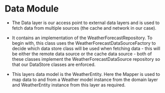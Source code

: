Data Module
===============

 * The Data layer is our access point to external data layers and is used to fetch data
   from multiple sources (the cache and network in our case).

 * It contains an implementation of the WeatherForecastRepository.
   To begin with, this class uses the WeatherForecastDataSourceFactory to decide which data store class will
   be used when fetching data - this will be either the remote data source or the
   cache data source - both of these classes implement the WeatherForecastDataSource repository so that
   our DataStore classes are enforced.

 * This layers data model is the WeatherEntity. Here the Mapper is used to map data to
   and from a Weather model instance from the domain layer and WeatherEntity instance from this layer as required.
